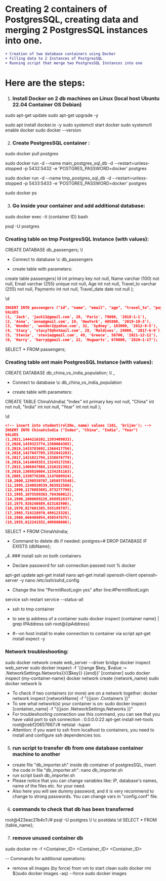 <!-- ```diff
- text in red
+ text in green
! text in orange
# text in gray
@@ text in purple (and bold)@@
``` -->

# Creating 2 containers of PostgresSQL, creating data and merging 2 PostgresSQL instances into one.

```diff
+ Creation of two database containers using Docker 
+ Filling data to 2 Instances of PostgresSQL
+ Running script that merge two PostgresSQL Instances into one
```
# Here are the steps:

1. ### Install Docker on 2 db machines on Linux (local host Ubuntu 22.04 Container OS Debian)

sudo apt-get update
sudo apt-get upgrade -y

sudo apt install docker.io -y
sudo systemctl start docker
sudo systemctl enable docker
sudo docker --version

2.  ### Create PostgresSQL container :
sudo docker pull postgres

sudo docker run -d --name main_postgres_sql_db -d --restart=unless-stopped -p 5432:5432 -e 'POSTGRES_PASSWORD=docker' postgres

sudo docker run -d --name tmp_postgres_sql_db -d --restart=unless-stopped -p 5433:5433 -e 'POSTGRES_PASSWORD=docker' postgres

sudo docker ps

3. ### Go inside your container and add additional database:

sudo docker exec -it {container ID} bash
<!-- 
sudo docker exec -it 26bcce618c33 bash
sudo docker exec -it 9a0cd89f3768 bash -->

psql -U postgres

### Creating table on tmp PostgresSQL Instance (with values):

CREATE DATABASE db_passengers;
\l

- Connect to database
\c db_passengers
<!-- create table student ( rolINo int,name varchar (10) ,primary key(rolINo)); -->
- create table with parameters:

create table passengers(
Id int primary key not null,
Name varchar (100) not null,
Email varchar (255) unique not null,
Age int not null,
Travel_to varchar (255) not null,
Paymentv int not null,
Travel_date date not null
);

\d
<!-- insert into student(rolINo, name) values (101, 'brijen'); -->
```json
INSERT INTO passengers ("id", "name", "email", "age", "travel_to", "paymentv", "travel_date")
VALUES
(1, 'Jack', 'jack12@gmail.com', 20, 'Paris', 79000, '2018-1-1'),
(2, 'Anna', 'anna@gmail.com', 19, 'NewYork', 405000, '2019-10-3'),
(3, 'Wonder', 'wonder2@yahoo.com', 32, 'Sydney', 183000, '2012-8-5'),
(4, 'Stacy', 'stacy78@hotmail.com', 28, 'Maldives', 29000, '2017-6-9'),
(5, 'Stevie', 'stevie@gmail.com', 49, 'Greece', 56700, '2021-12-12'),
(6, 'Harry', 'harry@gmail.com', 22, 'Hogwarts', 670000, '2020-1-17');
```
SELECT * FROM passengers;

### Creating table ont main PostgresSQL Instance (with values):
CREATE DATABASE db_china_vs_india_population;
\l
_

- Connect to database
\c db_china_vs_india_population
<!-- create table student ( rolINo int,name varchar (10) ,primary key(rolINo)); -->
- create table with parameters:

CREATE TABLE ChinaVsIndia(
"Index" int primary key not null,
"China" int not null,
"India" int not null,
"Year"  int not null
);

\d
```json
<!-- insert into student(rolINo, name) values (101, 'brijen'); -->
INSERT INTO ChinaVsIndia ("Index", "China", "India", "Year")
VALUES
(1,2021,1444216102,1393409033),
(2,2020,1439323774,1380004385),
(3,2019,1433783692,1366417756),
(4,2018,1427647789,1352642283),
(5,2017,1421021794,1338676779),
(6,2016,1414049353,1324517250),
(7,2015,1406847868,1310152392),
(8,2010,1368810604,1234281163),
(9,2005,1330776380,1147609924),
(10,2000,1290550767,1056575548),
(11,1995,1240920539,963922586),
(12,1990,1176883681,873277799),
(13,1985,1075589363,784360012),
(14,1980,1000089228,698952837),
(15,1975,926240889,623102900),
(16,1970,827601385,555189797),
(17,1965,724218970,499123328),
(18,1960,660408054,450547675),
(19,1955,612241552,409880606);
```
SELECT * FROM ChinaVsIndia;

- Command to delete db if needed:
postgres=# DROP DATABASE IF EXISTS {dbName};
<!-- DROP DATABASE IF EXISTS db_china_vs_india_population; _-->

_4. ### install ssh on both containers

- Declare password for ssh connection
passwd root
% docker

apt-get update
apt-get install nano
apt-get install openssh-client openssh-server -y
nano /etc/ssh/sshd_config 

- Change the line "PermitRootLogin yes" after line:#PermitRootLogin 

service ssh restart
service --status-all

- ssh to tmp container
- to see ip address of a container
sudo docker inspect {container name} | grep IPAddress
ssh root@{ipAddress}

- #--on host install to make connection to container via script
apt-get install expect -y


<!-- 
tmp_postgres_sql_db
sudo docker inspect 26bcce618c33 | grep IPAddress
ssh root@172.17.0.3
sudo docker exec -it 26bcce618c33 bash

main_postgres_sql_db_
sudo docker inspect 9a0cd89f3768 | grep IPAddress
ssh root@172.17.0.2 
sudo docker exec -it 9a0cd89f3768 bash

-->

### Network troubleshooting:

sudo docker network create web_server --driver bridge
docker inspect web_server
sudo docker inspect -f '{{range $key, $value := .NetworkSettings.Networks}}{{$key}} {{end}}' [container]
sudo docker inspect {my-container-name}
docker network create {network_name}
sudo docker network ls
- To check if two containers (or more) are on a network together: 
docker network inspect [networkName] -f "{{json .Containers }}"
- To see what network(s) your container is on:
sudo docker inspect [container_name] -f "{{json .NetworkSettings.Networks }}"
- For troubleshooting connection use this command, you can see that you have valid port to ssh connection : 0.0.0.0:22
apt-get install net-tools
root@cebf20657667:/# netstat -tupan
- Attention: if you want to ssh from localhost to containers, you need to install and configure ssh dependencies too.

5. ### run script to transfer db from one database container machine to another

- create file "db_importer.sh" inside db container of postgresSQL, insert the code in file "db_importer.sh":
nano db_importer.sh
- run script
bash db_importer.sh
- Please notice that you can change variables like: IP, database's names, name of the files etc. for your need.
- Also here you will see dummy password, and it is very recommend to change to strong passwords. You can change vars in "config.conf" file.

6. ###  commands to check that db has been transferred
root@423eac21b4c1:/# psql -U postgres
\l
\c postdata
\d
SELECT * FROM {table_name};

7. ### remove unused container db
sudo docker rm -f <Container_ID> <Container_ID> 
<Container_ID> 

-- Commands for additional operations:

-  remove all images (by force) from vm to start clean
sudo docker rmi $(sudo docker images -aq) --force
sudo docker images